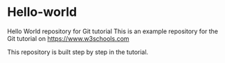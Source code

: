 # Hello-world
Hello World repository for Git tutorial
This is an example repository for the Git tutorial on https://www.w3schools.com

This repository is built step by step in the tutorial.
